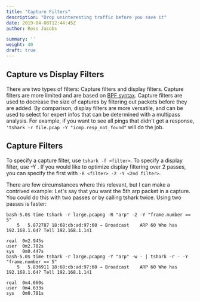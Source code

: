 ```yaml
---
title: "Capture Filters"
description: "Drop uninteresting traffic before you save it"
date: 2019-04-08T12:44:45Z
author: Ross Jacobs

summary: '' 
weight: 40
draft: true
---
```


## Capture vs Display Filters

There are two types of filters: Capture filters and display filters. Capture
filters are more limited and are based on [BPF syntax](https://wiki.wireshark.org/CaptureFilters). Capture filters are
used to decrease the size of captures by filtering out packets before they are
added. By comparison, display filters are more versatile, and can be used to
select for expert infos that can be determined with a multipass analysis. For
example, if you want to see all pings that didn't get a response,
`'tshark -r file.pcap -Y "icmp.resp_not_found"` will do the job.

## Capture Filters

To specify a capture filter, use `tshark -f <filter>`. To specify a display filter,
use -Y <filter>. If you would like to optimize display filtering over 2
passes, you can specify the first with `-R <filter> -2 -Y <2nd filter>`.

There are few circumstances where this relevant, but I can make a contrived
example: Let's say that you want the 5th arp packet in a capture. You could
do this with two passes or by calling tshark twice. Using two passes is faster:

```
bash-5.0$ time tshark -r large.pcapng -R "arp" -2 -Y "frame.number == 5"
    5   5.872787 18:68:cb:ad:97:60 → Broadcast    ARP 60 Who has 192.168.1.64? Tell 192.168.1.141

real  0m2.945s
user  0m2.702s
sys   0m0.447s
bash-5.0$ time tshark -r large.pcapng -Y "arp" -w - | tshark -r - -Y "frame.number == 5"
    5   5.836911 18:68:cb:ad:97:60 → Broadcast    ARP 60 Who has 192.168.1.64? Tell 192.168.1.141

real  0m4.660s
user  0m4.633s
sys   0m0.781s
```
